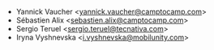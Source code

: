 - Yannick Vaucher \<<yannick.vaucher@camptocamp.com>\>
- Sébastien Alix \<<sebastien.alix@camptocamp.com>\>
- Sergio Teruel \<<sergio.teruel@tecnativa.com>\>
- Iryna Vyshnevska \<<i.vyshnevska@mobilunity.com>\>
